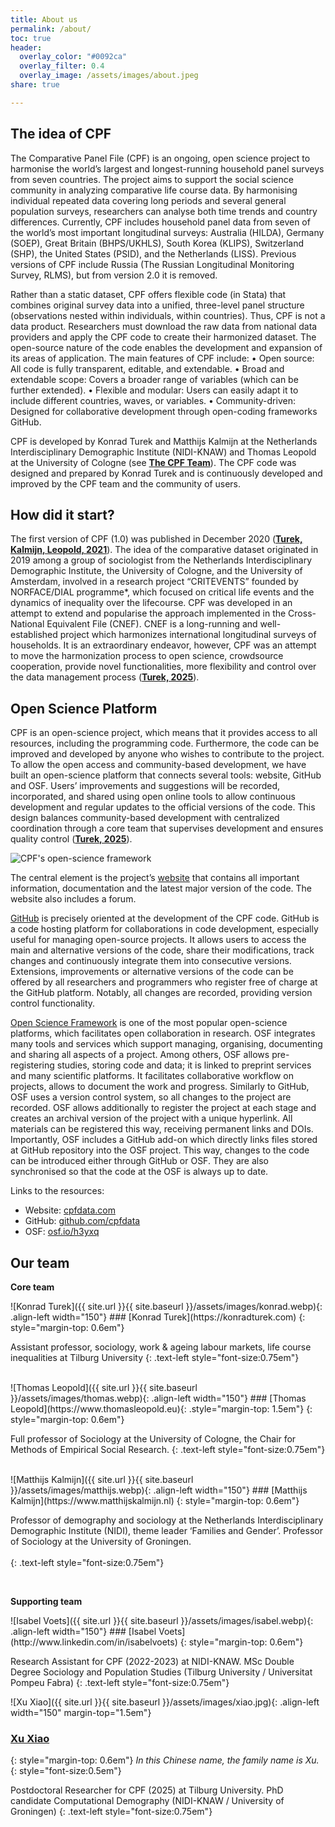 ```yaml
---
title: About us
permalink: /about/
toc: true
header:
  overlay_color: "#0092ca"
  overlay_filter: 0.4
  overlay_image: /assets/images/about.jpeg
share: true 

---
```

## The idea of CPF

The Comparative Panel File (CPF) is an ongoing, open science project to harmonise the world’s largest and longest-running household panel surveys from seven countries. The project aims to support the social science community in analyzing comparative life course data. By harmonising individual repeated data covering long periods and several general population surveys, researchers can analyse both time trends and country differences. Currently, CPF includes household panel data from seven of the world’s most important longitudinal surveys: Australia (HILDA), Germany (SOEP), Great Britain (BHPS/UKHLS), South Korea (KLIPS), Switzerland (SHP), the United States (PSID), and the Netherlands (LISS). Previous versions of CPF include Russia (The Russian Longitudinal Monitoring Survey, RLMS), but from version 2.0 it is removed. 

Rather than a static dataset, CPF offers flexible code (in Stata) that combines original survey data into a unified, three-level panel structure (observations nested within individuals, within countries). Thus, CPF is not a data product. Researchers must download the raw data from national data providers and apply the CPF code to create their harmonized dataset. The open-source nature of the code enables the development and expansion of its areas of application. The main features of CPF include:
•	Open source: All code is fully transparent, editable, and extendable.
•	Broad and extendable scope: Covers a broader range of variables (which can be further extended).
•	Flexible and modular: Users can easily adapt it to include different countries, waves, or variables.
•	Community-driven: Designed for collaborative development through open-coding frameworks GitHub. 

CPF is developed by Konrad Turek and Matthijs Kalmijn at the Netherlands Interdisciplinary Demographic Institute (NIDI-KNAW) and Thomas Leopold at the University of Cologne (see **[The CPF Team](https://cpfdata.com/about/#our-team)**). The CPF code was designed and prepared by Konrad Turek and is continuously developed and improved by the CPF team and the community of users.

## How did it start?

The first version of CPF (1.0) was published in December 2020 (**[Turek, Kalmijn, Leopold, 2021](https://academic.oup.com/esr/article/37/3/505/6168670)**). The idea of the comparative dataset originated in 2019 among a group of sociologist from the Netherlands Interdisciplinary Demographic Institute, the University of Cologne, and the University of Amsterdam, involved in a research project “CRITEVENTS” founded by NORFACE/DIAL programme*, which focused on critical life events and the dynamics of inequality over the lifecourse. CPF was developed in an attempt to extend and popularise the approach implemented in the Cross-National Equivalent File (CNEF). CNEF is a long-running and well-established project which harmonizes international longitudinal surveys of households. It is an extraordinary endeavor, however, CPF was an attempt to move the harmonization process to open science, crowdsource cooperation, provide novel functionalities, more flexibility and control over the data management process (**[Turek, 2025](https://link.springer.com/article/10.1007/s11135-024-02020-7)**).


## Open Science Platform


CPF is an open-science project, which means that it provides access to all resources, including the programming code. Furthermore, the code can be improved and developed by anyone who wishes to contribute to the project. To allow the open access and community-based development, we have built an open-science platform that connects several tools: website, GitHub and OSF. Users’ improvements and suggestions will be recorded, incorporated, and shared using open online tools to allow continuous development and regular updates to the official versions of the code. This design balances community-based development with centralized coordination through a core team that supervises development and ensures quality control (**[Turek, 2025](https://link.springer.com/article/10.1007/s11135-024-02020-7)**). 


![CPF's open-science framework](/assets/images/platform_triangle.png)

The central element is the project’s [website](www.cpfdata.com) that contains all important information, documentation and the latest major version of the code. The website also includes a forum. 

[GitHub](www.github.com) is precisely oriented at the development of the CPF code. GitHub is a code hosting platform for collaborations in code development, especially useful for managing open-source projects. It allows users to access the main and alternative versions of the code, share their modifications, track changes and continuously integrate them into consecutive versions. Extensions, improvements or alternative versions of the code can be offered by all researchers and programmers who register free of charge at the GitHub platform. Notably, all changes are recorded, providing version control functionality.

[Open Science Framework](www.osf.io) is one of the most popular open-science platforms, which facilitates open collaboration in research. OSF integrates many tools and services which support managing, organising, documenting and sharing all aspects of a project. Among others, OSF allows pre-registering studies, storing code and data; it is linked to preprint services and many scientific platforms. It facilitates collaborative workflow on projects, allows to document the work and progress. Similarly to GitHub, OSF uses a version control system, so all changes to the project are recorded. OSF allows additionally to register the project at each stage and creates an archival version of the project with a unique hyperlink. All materials can be registered this way, receiving permanent links and DOIs. Importantly, OSF includes a GitHub add-on which directly links files stored at GitHub repository into the OSF project. This way, changes to the code can be introduced either through GitHub or OSF. They are also synchronised so that the code at the OSF is always up to date.

Links to the resources:

- Website: [cpfdata.com](https://cpfdata.com)
- GitHub: [github.com/cpfdata](https://github.com/cpfdata)
- OSF: [osf.io/h3yxq](https://osf.io/h3yxq)

## Our team
<div class="container">
  
<strong>Core team</strong>

<div class="box post" markdown="1">
![Konrad Turek]({{ site.url }}{{ site.baseurl }}/assets/images/konrad.webp){: .align-left width="150"}
### [Konrad Turek](https://konradturek.com)
{: style="margin-top: 0.6em"}

Assistant professor, sociology, work & ageing labour markets, life course inequalities at Tilburg University 
{: .text-left  style="font-size:0.75em"}

<br/>
</div>

<div class="box post" markdown="1">
![Thomas Leopold]({{ site.url }}{{ site.baseurl }}/assets/images/thomas.webp){: .align-left width="150"}
### [Thomas Leopold](https://www.thomasleopold.eu){: .style="margin-top: 1.5em"}
{: style="margin-top: 0.6em"}

Full professor of Sociology at the University of Cologne, the Chair for Methods of Empirical Social Research. 
{: .text-left  style="font-size:0.75em"}

<br/>

</div>


<div class="box post" markdown="1">
![Matthijs Kalmijn]({{ site.url }}{{ site.baseurl }}/assets/images/matthijs.webp){: .align-left width="150"}
### [Matthijs Kalmijn](https://www.matthijskalmijn.nl)
{: style="margin-top: 0.6em"}

Professor of demography and sociology at the Netherlands Interdisciplinary Demographic Institute (NIDI), theme leader ‘Families and Gender’. Professor of Sociology at the University of Groningen. <br/><br/>
{: .text-left  style="font-size:0.75em"}

<br/>


</div>

<strong>Supporting team</strong>

<div class="box post" markdown="1">
![Isabel Voets]({{ site.url }}{{ site.baseurl }}/assets/images/isabel.webp){: .align-left width="150"}
### [Isabel Voets](http://www.linkedin.com/in/isabelvoets)
{: style="margin-top: 0.6em"}

Research Assistant for CPF (2022-2023) at NIDI-KNAW.  MSc Double Degree Sociology and Population Studies (Tilburg University / Universitat Pompeu Fabra)
{: .text-left  style="font-size:0.75em"}
<br/>

</div>


<div class="box post" markdown="1">

![Xu Xiao]({{ site.url }}{{ site.baseurl }}/assets/images/xiao.jpg){: .align-left width="150" margin-top="1.5em"}
### [Xu Xiao](http://xuxiao.nl)
{: style="margin-top: 0.6em"}
*In this Chinese name, the family name is Xu.*
{: style="font-size:0.5em"}

Postdoctoral Researcher for CPF (2025) at Tilburg University. PhD candidate Computational Demography (NIDI-KNAW / University of Groningen)
{: .text-left  style="font-size:0.75em"}
</div>

</div>
